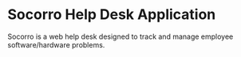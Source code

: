 # Socorro Help Desk Application

Socorro is a web help desk designed to track and manage employee software/hardware problems.
